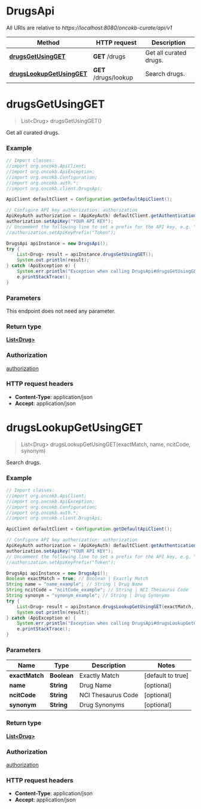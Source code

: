 # DrugsApi

All URIs are relative to *https://localhost:8080/oncokb-curate/api/v1*

Method | HTTP request | Description
------------- | ------------- | -------------
[**drugsGetUsingGET**](DrugsApi.md#drugsGetUsingGET) | **GET** /drugs | Get all curated drugs.
[**drugsLookupGetUsingGET**](DrugsApi.md#drugsLookupGetUsingGET) | **GET** /drugs/lookup | Search drugs.


<a name="drugsGetUsingGET"></a>
# **drugsGetUsingGET**
> List&lt;Drug&gt; drugsGetUsingGET()

Get all curated drugs.

### Example
```java
// Import classes:
//import org.oncokb.ApiClient;
//import org.oncokb.ApiException;
//import org.oncokb.Configuration;
//import org.oncokb.auth.*;
//import org.oncokb.client.DrugsApi;

ApiClient defaultClient = Configuration.getDefaultApiClient();

// Configure API key authorization: authorization
ApiKeyAuth authorization = (ApiKeyAuth) defaultClient.getAuthentication("authorization");
authorization.setApiKey("YOUR API KEY");
// Uncomment the following line to set a prefix for the API key, e.g. "Token" (defaults to null)
//authorization.setApiKeyPrefix("Token");

DrugsApi apiInstance = new DrugsApi();
try {
    List<Drug> result = apiInstance.drugsGetUsingGET();
    System.out.println(result);
} catch (ApiException e) {
    System.err.println("Exception when calling DrugsApi#drugsGetUsingGET");
    e.printStackTrace();
}
```

### Parameters
This endpoint does not need any parameter.

### Return type

[**List&lt;Drug&gt;**](Drug.md)

### Authorization

[authorization](../README.md#authorization)

### HTTP request headers

 - **Content-Type**: application/json
 - **Accept**: application/json

<a name="drugsLookupGetUsingGET"></a>
# **drugsLookupGetUsingGET**
> List&lt;Drug&gt; drugsLookupGetUsingGET(exactMatch, name, ncitCode, synonym)

Search drugs.

### Example
```java
// Import classes:
//import org.oncokb.ApiClient;
//import org.oncokb.ApiException;
//import org.oncokb.Configuration;
//import org.oncokb.auth.*;
//import org.oncokb.client.DrugsApi;

ApiClient defaultClient = Configuration.getDefaultApiClient();

// Configure API key authorization: authorization
ApiKeyAuth authorization = (ApiKeyAuth) defaultClient.getAuthentication("authorization");
authorization.setApiKey("YOUR API KEY");
// Uncomment the following line to set a prefix for the API key, e.g. "Token" (defaults to null)
//authorization.setApiKeyPrefix("Token");

DrugsApi apiInstance = new DrugsApi();
Boolean exactMatch = true; // Boolean | Exactly Match
String name = "name_example"; // String | Drug Name
String ncitCode = "ncitCode_example"; // String | NCI Thesaurus Code
String synonym = "synonym_example"; // String | Drug Synonyms
try {
    List<Drug> result = apiInstance.drugsLookupGetUsingGET(exactMatch, name, ncitCode, synonym);
    System.out.println(result);
} catch (ApiException e) {
    System.err.println("Exception when calling DrugsApi#drugsLookupGetUsingGET");
    e.printStackTrace();
}
```

### Parameters

Name | Type | Description  | Notes
------------- | ------------- | ------------- | -------------
 **exactMatch** | **Boolean**| Exactly Match | [default to true]
 **name** | **String**| Drug Name | [optional]
 **ncitCode** | **String**| NCI Thesaurus Code | [optional]
 **synonym** | **String**| Drug Synonyms | [optional]

### Return type

[**List&lt;Drug&gt;**](Drug.md)

### Authorization

[authorization](../README.md#authorization)

### HTTP request headers

 - **Content-Type**: application/json
 - **Accept**: application/json

